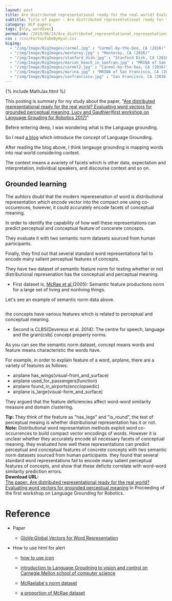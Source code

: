 ```yaml
---
layout: post
title: Are distributed representational ready for the real world? Evaluating word vectors for grounded perceptual meaning
subtitle: Title of paper - Are distributed representational ready for the real world? Evaluating word vectors for grounded perceptual meaning
category: NLP papers
tags: [nlp, word2vec]
permalink: /2019/06/24/Are_distributed_representational_representations_ready_for_the_real_world?_Evaluating_word_vectors_for_grounded_perceptual_meaning/
css : /css/ForYouTubeByHyun.css
bigimg: 
  - "/img/Image/BigImages/carmel.jpg" : "Carmel-by-the-Sea, CA (2016)"
  - "/img/Image/BigImages/monterey.jpg" : "Monterey, CA (2016)"
  - "/img/Image/BigImages/stanford_dish.jpg" : "Stanford Dish, CA (2016)"
  - "/img/Image/BigImages/marian_beach_in_sanfran.jpg" : "MRINA of San Francisco, CA (2016)"
  - "/img/Image/BigImages/carmel2.jpg" : "Carmel-by-the-Sea, CA (2016)"
  - "/img/Image/BigImages/marina.jpg" : "MRINA of San Francisco, CA (2016)"
  - "/img/Image/BigImages/sanfrancisco.jpg" : "San Francisco, CA (2016)"
---
```


{% include MathJax.html %}

This posting is summary for my study about the paper, "[Are distributed representational ready for the real world? Evaluating word vectors for grounded perceptual meaning, Lucy and Gauthier(first workshop on Language Grouding for Robotics 2017)](https://www.aclweb.org/anthology/W17-2810)"

Befere entering deep, I was wondering what is the Language grounding. 

So I read [a blog](https://ehudreiter.com/2018/09/13/language-grounding/) which introduce the concept of Language Grounding. 

After reading the blog above, I think langauge grounding is mapping words into real world considering context. 

The context means a avariety of facets which is other data, expectation and interpretation, individual speakers, and discourse context and so on.

## Grounded learning

The auhtors doubt that the modern reperesenation of word is distributional representation which encode vector into the compact one using co-occurences, however, it could accurately encode facets of conceptual meaning. 
 
In order to identify the capability of how well these representations can predict perceptual and conceptual feature of concerete concepts. 

They evaluate it with two semantic norm datasets sourced from human participants. 

Finally, they find out that several standard word representationa fail to encode many salient perceptual features of concepts. 


They have two dataset of semantic feature norm for testing whether or not distributional represenation has the conceptual and perceptual meaning.

- First dataset is, [McRae et al.](https://sites.google.com/site/kenmcraelab/norms-data)(2005): Semantic feature productions norm for a large set of living and nonliving things.

Let's see an example of semantic norm data above. 


![]()


the concepts have various features which is related to perceptual and conceptual meaning.

- Second is CLBS(Devereux et al. 2014): The centre for speech, language and the grain(cslb) concept property norms.


As you can see the semantic norm dataset, concept means words and feature means characteristic the words have. 

For example, in order to explain feature of a word, airplane, there are a variety of features as follows: 

- airplane has_wings(visual-from_and_surface)
- airplane used_for_passengers(function)
- airplane found_in_airports(encclopaedic)
- airplane is_large(visual-form_and_surface)

They argued that the feature deficiencies affect word-word similarity measure and domain clustering. 


<div class="alert alert-success" role="alert"><i class="fa fa-check-square-o"></i> <b>Tip: </b>
They think of the feature as "has_legs" and "is_round", the test of perceptual meaing is whether distributional representation has it or not.
</div>

<div class="alert alert-info" role="alert"><i class="fa fa-info-circle"></i> <b>Note: </b>
Distributional word representation methods exploit word co-occurrences to build compact vector encodings of words. However it is unclear whether they accurately encode all necessary facets of conceptual meaning. they evaluated how well these representations can predict perceptual and conceptual features of concrete concepts with two semantic norm datasets sourced from human participants. they found that several standard word representations fail to encode many salient perceptual features of concepts, and show that these deficits correlate with word-word similarity prediction errors. 
</div>
  
  
<div class="alert alert-success" role="alert"><i class="fa fa-paperclip fa-lg"></i> <b>Download URL: </b><br>
  <a href="https://www.aclweb.org/anthology/W17-2810">The paper: Are distributed representational ready for the real world? Evaluating word vectors for grounded perceptual meaning</a> In Proceeding of the first workshop on Language Grounding for Robotics.
</div>

# Reference 

- Paper 
  - [GloVe:Global Vectors for Word Representation](https://nlp.stanford.edu/projects/glove/)
 
- How to use html for alert
  - [how to use icon](http://idratherbewriting.com/documentation-theme-jekyll/mydoc_icons.html)
  
  - [introduction to Language Groudning to vision and control on Carnegie Mellon school of computer science](https://katefvision.github.io/LanguageGrounding/Slides/LGVC_lecture_intro.pdf)

  - [McRaelabe's norm dataset](https://sites.google.com/site/kenmcraelab/norms-data)
  
  - [a proportion of McRae dataset](https://drive.google.com/file/d/0B2ga8vUirua7UlJ0VEJzaUJnVmc/view)
